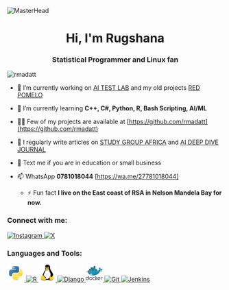 ![MasterHead](https://wallpapercave.com/uwp/uwp4583233.jpeg)
<h1 align="center">Hi, I'm Rugshana</h1>
<h3 align="center">Statistical Programmer and Linux fan</h3>

<p align="left"> <img src="https://komarev.com/ghpvc/?username=rmadatt&label=Profile%20views&color=0e75b6&style=flat" alt="rmadatt" /> </p>

- 🔭 I’m currently working on [AI TEST LAB](https://aitestlab.co.za) and my old projects [RED POMELO](https://redpomelo.org.za)

- 🌱 I’m currently learning **C++, C#, Python, R, Bash Scripting, AI/ML**

- 👨‍💻 Few of my projects are available at [https://github.com/rmadatt](https://github.com/rmadatt)

- 📝 I regularly write articles on [STUDY GROUP AFRICA](https://studygroupafrica.wordpress.com/)
and
  [AI DEEP DIVE JOURNAL](https://deepdiveaijournal.wordpress.com/)
- 💬 Text me if you are in education or small business

- 📫 WhatsApp **0781018044** [https://wa.me/27781018044]

  - ⚡ Fun fact **I live on the East coast of RSA in Nelson Mandela Bay for now.**

<h3 align="left">Connect with me:</h3>
<p align="left">
  <!-- Instagram -->
  <a href="https://www.instagram.com/redpomelotech/" target="_blank" rel="noreferrer">
    <img src="https://cdn-icons-png.flaticon.com/512/2111/2111463.png" alt="Instagram" width="40" height="40"/>
  </a>

  <!-- X (formerly Twitter) -->
  <a href="https://twitter.com/strawberryANOVA" target="_blank" rel="noreferrer">
    <img src="https://cdn-icons-png.flaticon.com/512/6422/6422214.png" alt="X" width="40" height="40"/>
  </a>
</p>

<h3 align="left">Languages and Tools:</h3>
<p align="left">
  <!-- Python -->
  <a href="https://www.python.org/" target="_blank" rel="noreferrer">
    <img src="https://raw.githubusercontent.com/devicons/devicon/master/icons/python/python-original.svg" alt="Python" width="40" height="40"/>
  </a>

  <!-- R -->
  <a href="https://www.r-project.org/" target="_blank" rel="noreferrer">
    <img src="https://www.r-project.org/logo/Rlogo.png" alt="R" width="40" height="40"/>
  </a>

  <!-- Linux Terminal -->
  <a href="https://www.linux.org/" target="_blank" rel="noreferrer">
    <img src="https://raw.githubusercontent.com/devicons/devicon/master/icons/linux/linux-original.svg" alt="Linux Terminal" width="40" height="40"/>
  </a>

  <!-- SAS Viya (logo not reliably available, omitted) -->

  <!-- Django -->
  <a href="https://www.djangoproject.com/" target="_blank" rel="noreferrer">
    <img src="https://cdn.worldvectorlogo.com/logos/django.svg" alt="Django" width="40" height="40"/>
  </a>

  <!-- Docker -->
  <a href="https://www.docker.com/" target="_blank" rel="noreferrer">
    <img src="https://raw.githubusercontent.com/devicons/devicon/master/icons/docker/docker-original-wordmark.svg" alt="Docker" width="40" height="40"/>
  </a>

  <!-- Git -->
  <a href="https://git-scm.com/" target="_blank" rel="noreferrer">
    <img src="https://www.vectorlogo.zone/logos/git-scm/git-scm-icon.svg" alt="Git" width="40" height="40"/>
  </a>

  <!-- Jenkins -->
  <a href="https://www.jenkins.io/" target="_blank" rel="noreferrer">
    <img src="https://www.vectorlogo.zone/logos/jenkins/jenkins-icon.svg" alt="Jenkins" width="40" height="40"/>
  </a>
</p>



